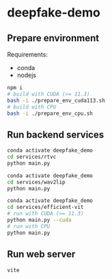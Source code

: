 # deepfake-demo

## Prepare environment

Requirements:

- conda
- nodejs


```bash
npm i
# build with CUDA (>= 11.3)
bash -i ./prepare_env_cuda113.sh
# build with CPU
bash -i ./prepare_env_cpu.sh
```

## Run backend services

```bash
conda activate deepfake_demo
cd services/rtvc
python main.py
```

```bash
conda activate deepfake_demo
cd services/wav2lip
python main.py
```

```bash
conda activate deepfake_demo
cd services/efficient-vit
# run with CUDA (>= 11.3)
python main.py --cuda
# run with CPU
python main.py
```

## Run web server

```bash
vite
```
